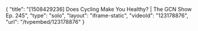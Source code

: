 {
    "title": "[1508429236] Does Cycling Make You Healthy? | The GCN Show Ep. 245",
    "type": "solo",
    "layout": "iframe-static",
    "videoId": "123178876",
    "url": "\/tvpembed\/123178876"
}